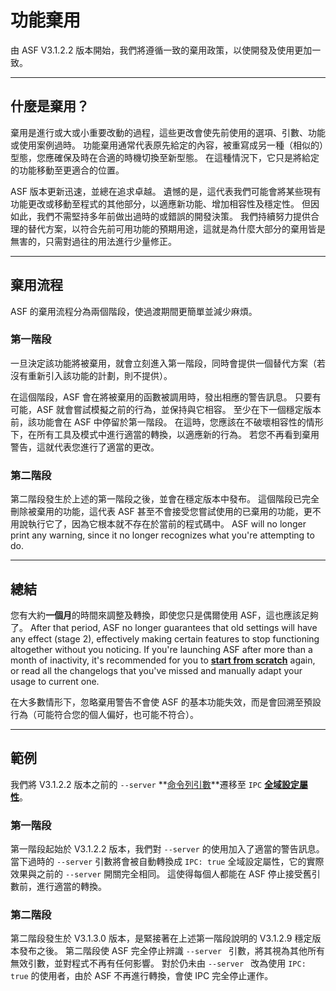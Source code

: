 # 功能棄用

由 ASF V3.1.2.2 版本開始，我們將遵循一致的棄用政策，以使開發及使用更加一致。

---

## 什麼是棄用？

棄用是進行或大或小重要改動的過程，這些更改會使先前使用的選項、引數、功能或使用案例過時。 功能棄用通常代表原先給定的內容，被重寫成另一種（相似的）型態，您應確保及時在合適的時機切換至新型態。 在這種情況下，它只是將給定的功能移動至更適合的位置。

ASF 版本更新迅速，並總在追求卓越。 遺憾的是，這代表我們可能會將某些現有功能更改或移動至程式的其他部分，以適應新功能、增加相容性及穩定性。 但因如此，我們不需堅持多年前做出過時的或錯誤的開發決策。 我們持續努力提供合理的替代方案，以符合先前可用功能的預期用途，這就是為什麼大部分的棄用皆是無害的，只需對過往的用法進行少量修正。

---

## 棄用流程

ASF 的棄用流程分為兩個階段，使過渡期間更簡單並減少麻煩。

### 第一階段

一旦決定該功能將被棄用，就會立刻進入第一階段，同時會提供一個替代方案（若沒有重新引入該功能的計劃，則不提供）。

在這個階段，ASF 會在將被棄用的函數被調用時，發出相應的警告訊息。 只要有可能，ASF 就會嘗試模擬之前的行為，並保持與它相容。 至少在下一個穩定版本前，該功能會在 ASF 中停留於第一階段。 在這時，您應該在不破壞相容性的情形下，在所有工具及模式中進行適當的轉換，以適應新的行為。 若您不再看到棄用警告，這就代表您進行了適當的更改。

### 第二階段

第二階段發生於上述的第一階段之後，並會在穩定版本中發布。 這個階段已完全刪除被棄用的功能，這代表 ASF 甚至不會接受您嘗試使用的已棄用的功能，更不用說執行它了，因為它根本就不存在於當前的程式碼中。 ASF will no longer print any warning, since it no longer recognizes what you're attempting to do.

---

## 總結

您有大約**一個月**的時間來調整及轉換，即使您只是偶爾使用 ASF，這也應該足夠了。 After that period, ASF no longer guarantees that old settings will have any effect (stage 2), effectively making certain features to stop functioning altogether without you noticing. If you're launching ASF after more than a month of inactivity, it's recommended for you to **[start from scratch](https://github.com/JustArchiNET/ArchiSteamFarm/wiki/Setting-up)** again, or read all the changelogs that you've missed and manually adapt your usage to current one.

在大多數情形下，忽略棄用警告不會使 ASF 的基本功能失效，而是會回溯至預設行為（可能符合您的個人偏好，也可能不符合）。

---

## 範例

我們將 V3.1.2.2 版本之前的 `--server` **[命令列引數](https://github.com/JustArchiNET/ArchiSteamFarm/wiki/Command-line-arguments-zh-TW)**遷移至 `IPC` **[全域設定屬性](https://github.com/JustArchiNET/ArchiSteamFarm/wiki/Configuration-zh-TW#全域設定)**。

### 第一階段

第一階段起始於 V3.1.2.2 版本，我們對 `--server` 的使用加入了適當的警告訊息。 當下過時的 `--server` 引數將會被自動轉換成 `IPC: true` 全域設定屬性，它的實際效果與之前的 `--server` 開關完全相同。 這使得每個人都能在 ASF 停止接受舊引數前，進行適當的轉換。

### 第二階段

第二階段發生於 V3.1.3.0 版本，是緊接著在上述第一階段說明的 V3.1.2.9 穩定版本發布之後。 第二階段使 ASF 完全停止辨識 `--server ` 引數，將其視為其他所有無效引數，並對程式不再有任何影響。 對於仍未由 `--server ` 改為使用 `IPC: true` 的使用者，由於 ASF 不再進行轉換，會使 IPC 完全停止運作。